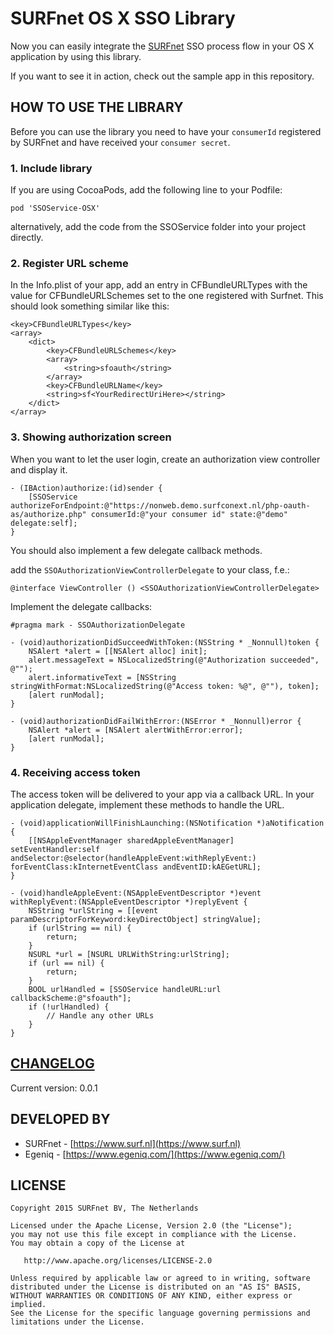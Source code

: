 SURFnet OS X SSO Library
===================================================

Now you can easily integrate the [SURFnet](https://www.surf.nl) SSO process flow in your OS X application by using this library.

If you want to see it in action, check out the sample app in this repository.


HOW TO USE THE LIBRARY
-----

Before you can use the library you need to have your `consumerId` registered by SURFnet and have received your `consumer secret`.

### 1. Include library

If you are using CocoaPods, add the following line to your Podfile:

    pod 'SSOService-OSX'

alternatively, add the code from the SSOService folder into your project directly.

### 2. Register URL scheme

In the Info.plist of your app, add an entry in CFBundleURLTypes with the value for CFBundleURLSchemes set to the one registered with Surfnet.
This should look something similar like this:

    <key>CFBundleURLTypes</key>
    <array>
		<dict>
			<key>CFBundleURLSchemes</key>
			<array>
				<string>sfoauth</string>
			</array>
			<key>CFBundleURLName</key>
			<string>sf<YourRedirectUriHere></string>
		</dict>
    </array>

### 3. Showing authorization screen

When you want to let the user login, create an authorization view controller and display it.

    - (IBAction)authorize:(id)sender {
        [SSOService authorizeForEndpoint:@"https://nonweb.demo.surfconext.nl/php-oauth-as/authorize.php" consumerId:@"your consumer id" state:@"demo" delegate:self];
    }

You should also implement a few delegate callback methods.

add the `SSOAuthorizationViewControllerDelegate` to your class, f.e.:

    @interface ViewController () <SSOAuthorizationViewControllerDelegate>
    
Implement the delegate callbacks:

    #pragma mark - SSOAuthorizationDelegate

    - (void)authorizationDidSucceedWithToken:(NSString * _Nonnull)token {
        NSAlert *alert = [[NSAlert alloc] init];
        alert.messageText = NSLocalizedString(@"Authorization succeeded", @"");
        alert.informativeText = [NSString stringWithFormat:NSLocalizedString(@"Access token: %@", @""), token];
        [alert runModal];
    }

    - (void)authorizationDidFailWithError:(NSError * _Nonnull)error {
        NSAlert *alert = [NSAlert alertWithError:error];
        [alert runModal];
    }

### 4. Receiving access token

The access token will be delivered to your app via a callback URL. In your application delegate, implement these methods to handle the URL.

    - (void)applicationWillFinishLaunching:(NSNotification *)aNotification {
        [[NSAppleEventManager sharedAppleEventManager] setEventHandler:self andSelector:@selector(handleAppleEvent:withReplyEvent:) forEventClass:kInternetEventClass andEventID:kAEGetURL];
    }

    - (void)handleAppleEvent:(NSAppleEventDescriptor *)event withReplyEvent:(NSAppleEventDescriptor *)replyEvent {
        NSString *urlString = [[event paramDescriptorForKeyword:keyDirectObject] stringValue];
        if (urlString == nil) {
            return;
        }
        NSURL *url = [NSURL URLWithString:urlString];
        if (url == nil) {
            return;
        }
        BOOL urlHandled = [SSOService handleURL:url callbackScheme:@"sfoauth"];
        if (!urlHandled) {
            // Handle any other URLs
        }
    }



[CHANGELOG](https://github.com/SURFnet/nonweb-sso-osx/blob/master/CHANGELOG.md)
-----

Current version: 0.0.1


DEVELOPED BY
------------

* SURFnet - [https://www.surf.nl](https://www.surf.nl)
* Egeniq - [https://www.egeniq.com/](https://www.egeniq.com/)


LICENSE
-----

    Copyright 2015 SURFnet BV, The Netherlands

    Licensed under the Apache License, Version 2.0 (the "License");
    you may not use this file except in compliance with the License.
    You may obtain a copy of the License at

       http://www.apache.org/licenses/LICENSE-2.0

    Unless required by applicable law or agreed to in writing, software
    distributed under the License is distributed on an "AS IS" BASIS,
    WITHOUT WARRANTIES OR CONDITIONS OF ANY KIND, either express or implied.
    See the License for the specific language governing permissions and
    limitations under the License.